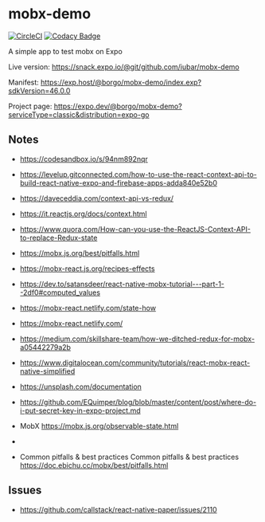 # mobx-demo

[![CircleCI](https://dl.circleci.com/status-badge/img/gh/iubar/mobx-demo/tree/master.svg?style=svg)](https://dl.circleci.com/status-badge/redirect/gh/iubar/mobx-demo/tree/master)
[![Codacy Badge](https://app.codacy.com/project/badge/Grade/59417b37bba14978af4c2a89b27d0dec)](https://www.codacy.com/gh/iubar/mobx-demo/dashboard)

A simple app to test mobx on Expo

Live version: https://snack.expo.io/@git/github.com/iubar/mobx-demo

Manifest: https://exp.host/@borgo/mobx-demo/index.exp?sdkVersion=46.0.0 

Project page: https://expo.dev/@borgo/mobx-demo?serviceType=classic&distribution=expo-go

## Notes

* https://codesandbox.io/s/94nm892nqr
* https://levelup.gitconnected.com/how-to-use-the-react-context-api-to-build-react-native-expo-and-firebase-apps-adda840e52b0
* https://daveceddia.com/context-api-vs-redux/


* https://it.reactjs.org/docs/context.html
* https://www.quora.com/How-can-you-use-the-ReactJS-Context-API-to-replace-Redux-state

* https://mobx.js.org/best/pitfalls.html
* https://mobx-react.js.org/recipes-effects
* https://dev.to/satansdeer/react-native-mobx-tutorial---part-1--2df0#computed_values

* https://mobx-react.netlify.com/state-how
* https://mobx-react.netlify.com/
* https://medium.com/skillshare-team/how-we-ditched-redux-for-mobx-a05442279a2b


* https://www.digitalocean.com/community/tutorials/react-mobx-react-native-simplified
* https://unsplash.com/documentation
* https://github.com/EQuimper/blog/blob/master/content/post/where-do-i-put-secret-key-in-expo-project.md

* MobX https://mobx.js.org/observable-state.html
* 
* Common pitfalls & best practices Common pitfalls & best practices https://doc.ebichu.cc/mobx/best/pitfalls.html

## Issues

* https://github.com/callstack/react-native-paper/issues/2110
